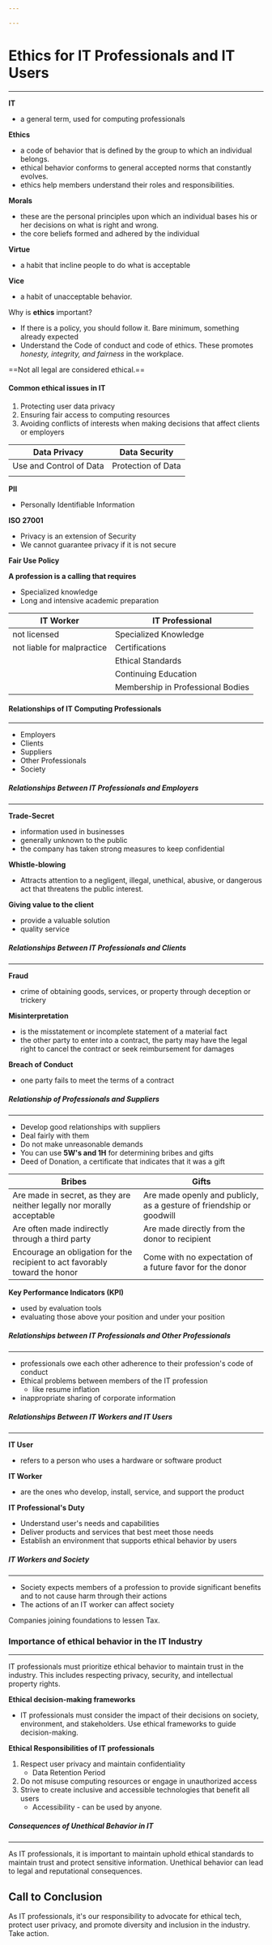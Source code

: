 ```yaml
---

---
```


# Ethics for IT Professionals and IT Users
---
**IT**
- a general term, used for computing professionals

**Ethics**
- a code of behavior that is defined by the group to which an individual belongs.
- ethical behavior conforms to general accepted norms that constantly evolves.
- ethics help members understand their roles and responsibilities.

**Morals**
- these are the personal principles upon which an individual bases his or her decisions on what is right and wrong.
- the core beliefs formed and adhered by the individual

**Virtue**
- a habit that incline people to do what is acceptable

**Vice**
- a habit of unacceptable behavior.

Why is **ethics** important?
- If there is a policy, you should follow it. Bare minimum, something already expected
- Understand the Code of conduct and code of ethics. These promotes *honesty, integrity, and fairness* in the workplace.

==Not all legal are considered ethical.==

#### Common ethical issues in IT
1. Protecting user data privacy
2. Ensuring fair access to computing resources
3. Avoiding conflicts of interests when making decisions that affect clients or employers

| Data Privacy            | Data Security      |
| ----------------------- | ------------------ |
| Use and Control of Data | Protection of Data |
|                         |                    |
**PII** 
- Personally Identifiable Information

**ISO 27001** 
- Privacy is an extension of Security
- We cannot guarantee privacy if it is not secure

**Fair Use Policy**

**A profession is a calling that requires**
- Specialized knowledge
- Long and intensive academic preparation

| IT Worker                  | IT Professional                   |
| -------------------------- | --------------------------------- |
| not licensed               | Specialized Knowledge             |
| not liable for malpractice | Certifications                    |
|                            | Ethical Standards                 |
|                            | Continuing Education              |
|                            | Membership in Professional Bodies |
#### Relationships of IT Computing Professionals
---
- Employers
- Clients
- Suppliers
- Other Professionals
- Society

##### Relationships Between IT Professionals and Employers
---
**Trade-Secret**
- information used in businesses
- generally unknown to the public
- the company has taken strong measures to keep confidential

**Whistle-blowing**
- Attracts attention to a negligent, illegal, unethical, abusive, or dangerous act that threatens the public interest.

**Giving value to the client**
- provide a valuable solution
- quality service

##### Relationships Between IT Professionals and Clients
---
**Fraud**
- crime of obtaining goods, services, or property through deception or trickery

**Misinterpretation**
- is the misstatement or incomplete statement of a material fact
- the other party to enter into a contract, the party may have the legal right to cancel the contract or seek reimbursement for damages

**Breach of Conduct**
- one party fails to meet the terms of a contract

##### Relationship of Professionals and Suppliers
---
- Develop good relationships with suppliers
- Deal fairly with them
- Do not make unreasonable demands
- You can use **5W's and 1H** for determining bribes and gifts
- Deed of Donation,  a certificate that indicates that it was a gift

| **Bribes**                                                                  | **Gifts**                                                            |
| --------------------------------------------------------------------------- | -------------------------------------------------------------------- |
| Are made in secret, as they are neither legally nor morally acceptable      | Are made openly and publicly, as a gesture of friendship or goodwill |
| Are often made indirectly through a third party                             | Are made directly from the donor to recipient                        |
| Encourage an obligation for the recipient to act favorably toward the honor | Come with no expectation of a future favor for the donor             |

**Key Performance Indicators (KPI)**
- used by evaluation tools
- evaluating those above your position and under your position

##### Relationships between IT Professionals and Other Professionals
---
- professionals owe each other adherence to their profession's code of conduct
- Ethical problems between members of the IT profession
	- like resume inflation
- inappropriate sharing of corporate information

##### Relationships Between IT Workers and IT Users
---
**IT User**
- refers to a person who uses a hardware or software product

**IT Worker**
- are the ones who develop, install, service, and support the product

**IT Professional's Duty**
- Understand user's needs and capabilities
- Deliver products and services that best meet those needs
- Establish an environment that supports ethical behavior by users

##### IT Workers and Society
---
- Society expects members of a profession to provide significant benefits and to not cause harm through their actions
- The actions of an IT worker can affect society

Companies joining foundations to lessen Tax.

### Importance of ethical behavior in the IT Industry
---
IT professionals must prioritize ethical behavior to maintain trust in the industry. This includes respecting privacy, security, and intellectual property rights.

**Ethical decision-making frameworks**
- IT professionals must consider the impact of their decisions on society, environment, and stakeholders. Use ethical frameworks to guide decision-making.

**Ethical Responsibilities of IT professionals**
1. Respect user privacy and maintain confidentiality
	- Data Retention Period
2. Do not misuse computing resources or engage in unauthorized access
3. Strive to create inclusive and accessible technologies that benefit all users
	- Accessibility - can be used by anyone.

##### Consequences of Unethical Behavior in IT
---
As IT professionals, it is important to maintain uphold ethical standards to maintain trust and protect sensitive information. Unethical  behavior can lead to legal and reputational consequences.

Call to Conclusion
---
As IT professionals, it's our responsibility to advocate for ethical tech, protect user privacy, and promote diversity and inclusion in the industry. Take action.





